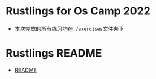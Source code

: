# Rustlings for Os Camp 2022

+ 本次完成的所有练习均在`./exercises`文件夹下

# Rustlings README

+ [README](./rustlings_README.md)